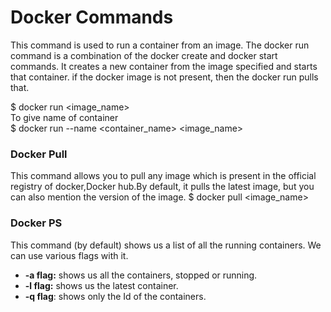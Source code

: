 # Docker Commands

This command is used to run a container from an image. The docker run command is a combination of the docker create and docker start commands. It creates a new container from the image specified and starts that container. if the docker image is not present, then the docker run pulls that.

$ docker run <image_name>  
To give name of container  
$ docker run --name <container_name> <image_name>

### ****Docker Pull****
This command allows you to pull any image which is present in the official registry of docker,Docker hub.By default, it pulls the latest image, but you can also mention the version of the image.
$ docker pull <image_name>

### ****Docker PS****
This command (by default) shows us a list of all the running containers. We can use various flags with it.

-   **-a flag:** shows us all the containers, stopped or running.
-   ****-l flag:**** shows us the latest container.
-   ****-q flag****: shows only the Id of the containers.
<!--stackedit_data:
eyJoaXN0b3J5IjpbMTcyMzg5OTAxNiwyMTQwOTAxNjk3LC04MT
k5NzIxNDksLTYwOTE2MjY3MCwtNzU5NTIxMDU4LC02Njk5MjA5
MjAsMjQyMDUzNTMxLC0xMzM4MDU5NzcsLTE5MTM1Mjg1MjMsLT
gzOTI4MTMxNSw2NjczMjM3ODAsLTk4NTA2NzI5NiwxODgwNTIx
MTM4LDEwMjIxNzUwNTcsMTAxMzY1MjAyOSwxODIzNDA1NzUyLC
01NTQ0ODU4NzUsMzk5NzEzMTEyLC0xMTkyNzQxNDQ1LC04MTEy
ODg1NjldfQ==
-->